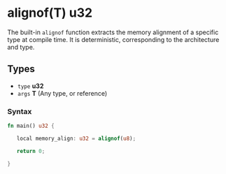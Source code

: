 # alignof(T) u32

The built-in ``alignof`` function extracts the memory alignment of a specific type at compile time. It is deterministic, corresponding to the architecture and type.

## Types

- ``type`` **u32**
- ``args`` **T** (Any type, or reference)

### Syntax

```rust
fn main() u32 {

   local memory_align: u32 = alignof(u8);

   return 0;

}
```
